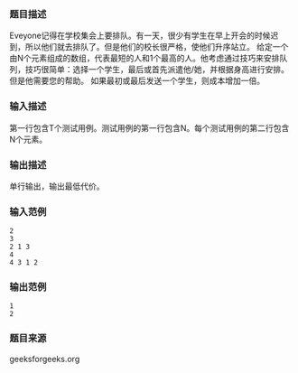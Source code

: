 ### 题目描述
Eveyone记得在学校集会上要排队。有一天，很少有学生在早上开会的时候迟到，所以他们就去排队了。但是他们的校长很严格，使他们升序站立。 给定一个由N个元素组成的数组，代表最短的人和1个最高的人。他考虑通过技巧来安排队列，技巧很简单：选择一个学生，最后或首先派遣他/她，并根据身高进行安排。但是他需要您的帮助。 如果最初或最后发送一个学生，则成本增加一倍。
### 输入描述
第一行包含T个测试用例。测试用例的第一行包含N。每个测试用例的第二行包含N个元素。
### 输出描述
单行输出，输出最低代价。
### 输入范例
```
2
3
2 1 3
4
4 3 1 2
```
### 输出范例
```
1
2
```
### 题目来源
geeksforgeeks.org
